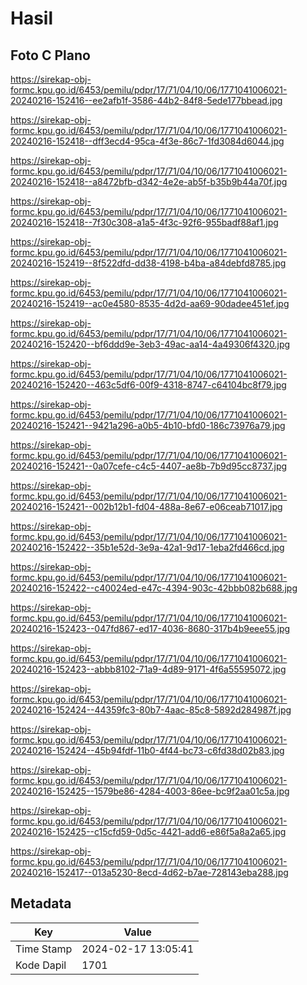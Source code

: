 # Hasil

## Foto C Plano

https://sirekap-obj-formc.kpu.go.id/6453/pemilu/pdpr/17/71/04/10/06/1771041006021-20240216-152416--ee2afb1f-3586-44b2-84f8-5ede177bbead.jpg

https://sirekap-obj-formc.kpu.go.id/6453/pemilu/pdpr/17/71/04/10/06/1771041006021-20240216-152418--dff3ecd4-95ca-4f3e-86c7-1fd3084d6044.jpg

https://sirekap-obj-formc.kpu.go.id/6453/pemilu/pdpr/17/71/04/10/06/1771041006021-20240216-152418--a8472bfb-d342-4e2e-ab5f-b35b9b44a70f.jpg

https://sirekap-obj-formc.kpu.go.id/6453/pemilu/pdpr/17/71/04/10/06/1771041006021-20240216-152418--7f30c308-a1a5-4f3c-92f6-955badf88af1.jpg

https://sirekap-obj-formc.kpu.go.id/6453/pemilu/pdpr/17/71/04/10/06/1771041006021-20240216-152419--8f522dfd-dd38-4198-b4ba-a84debfd8785.jpg

https://sirekap-obj-formc.kpu.go.id/6453/pemilu/pdpr/17/71/04/10/06/1771041006021-20240216-152419--ac0e4580-8535-4d2d-aa69-90dadee451ef.jpg

https://sirekap-obj-formc.kpu.go.id/6453/pemilu/pdpr/17/71/04/10/06/1771041006021-20240216-152420--bf6ddd9e-3eb3-49ac-aa14-4a49306f4320.jpg

https://sirekap-obj-formc.kpu.go.id/6453/pemilu/pdpr/17/71/04/10/06/1771041006021-20240216-152420--463c5df6-00f9-4318-8747-c64104bc8f79.jpg

https://sirekap-obj-formc.kpu.go.id/6453/pemilu/pdpr/17/71/04/10/06/1771041006021-20240216-152421--9421a296-a0b5-4b10-bfd0-186c73976a79.jpg

https://sirekap-obj-formc.kpu.go.id/6453/pemilu/pdpr/17/71/04/10/06/1771041006021-20240216-152421--0a07cefe-c4c5-4407-ae8b-7b9d95cc8737.jpg

https://sirekap-obj-formc.kpu.go.id/6453/pemilu/pdpr/17/71/04/10/06/1771041006021-20240216-152421--002b12b1-fd04-488a-8e67-e06ceab71017.jpg

https://sirekap-obj-formc.kpu.go.id/6453/pemilu/pdpr/17/71/04/10/06/1771041006021-20240216-152422--35b1e52d-3e9a-42a1-9d17-1eba2fd466cd.jpg

https://sirekap-obj-formc.kpu.go.id/6453/pemilu/pdpr/17/71/04/10/06/1771041006021-20240216-152422--c40024ed-e47c-4394-903c-42bbb082b688.jpg

https://sirekap-obj-formc.kpu.go.id/6453/pemilu/pdpr/17/71/04/10/06/1771041006021-20240216-152423--047fd867-ed17-4036-8680-317b4b9eee55.jpg

https://sirekap-obj-formc.kpu.go.id/6453/pemilu/pdpr/17/71/04/10/06/1771041006021-20240216-152423--abbb8102-71a9-4d89-9171-4f6a55595072.jpg

https://sirekap-obj-formc.kpu.go.id/6453/pemilu/pdpr/17/71/04/10/06/1771041006021-20240216-152424--44359fc3-80b7-4aac-85c8-5892d284987f.jpg

https://sirekap-obj-formc.kpu.go.id/6453/pemilu/pdpr/17/71/04/10/06/1771041006021-20240216-152424--45b94fdf-11b0-4f44-bc73-c6fd38d02b83.jpg

https://sirekap-obj-formc.kpu.go.id/6453/pemilu/pdpr/17/71/04/10/06/1771041006021-20240216-152425--1579be86-4284-4003-86ee-bc9f2aa01c5a.jpg

https://sirekap-obj-formc.kpu.go.id/6453/pemilu/pdpr/17/71/04/10/06/1771041006021-20240216-152425--c15cfd59-0d5c-4421-add6-e86f5a8a2a65.jpg

https://sirekap-obj-formc.kpu.go.id/6453/pemilu/pdpr/17/71/04/10/06/1771041006021-20240216-152417--013a5230-8ecd-4d62-b7ae-728143eba288.jpg


## Metadata

| Key        | Value               |
| ---------- | ------------------- |
| Time Stamp | 2024-02-17 13:05:41 |
| Kode Dapil | 1701                |



